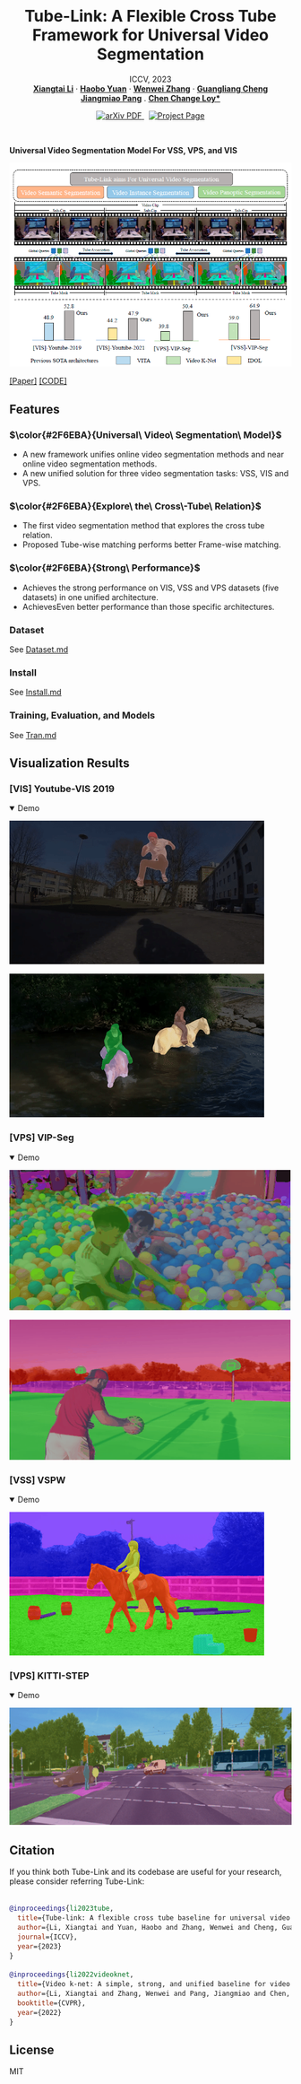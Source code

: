 <br />
<p align="center">
  <h1 align="center">Tube-Link: A Flexible Cross Tube Framework for Universal Video Segmentation</h1>
  <p align="center">
    ICCV, 2023
    <br />
    <a href="https://lxtgh.github.io/"><strong>Xiangtai Li</strong></a>
    ·
    <a href="https://yuanhaobo.me/"><strong>Haobo Yuan</strong></a>
    ·
    <a href="https://zhangwenwei.cn/"><strong>Wenwei Zhang</strong></a>
    ·
    <a href="https://sites.google.com/view/guangliangcheng"><strong>Guangliang Cheng</strong></a>
    <br />
    <a href="https://oceanpang.github.io/"><strong>Jiangmiao Pang</strong></a>
    .
    <a href="https://www.mmlab-ntu.com/person/ccloy/"><strong>Chen Change Loy*</strong></a>
  </p>

  <p align="center">
    <a href='https://arxiv.org/pdf/2303.12782'>
      <img src='https://img.shields.io/badge/Paper-PDF-green?style=flat&logo=arXiv&logoColor=green' alt='arXiv PDF'>
    </a>
    <a href='' style='padding-left: 0.5rem;'>
      <img src='https://img.shields.io/badge/Project-Page-blue?style=flat&logo=Google%20chrome&logoColor=blue' alt='Project Page'>
    </a>
  </p>
<br />

**Universal Video Segmentation Model For VSS, VPS, and VIS**

![avatar](./assets/figs/teaser.png)


[[Paper]](https://arxiv.org/abs/2303.12782) [[CODE]](https://github.com/lxtGH/Tube-Link)


## Features

### $\color{#2F6EBA}{Universal\ Video\ Segmentation\ Model}$ 

- A new framework unifies online video segmentation methods and near online video segmentation methods.
- A new unified solution for three video segmentation tasks: VSS, VIS and VPS.

### $\color{#2F6EBA}{Explore\ the\ Cross\-Tube\ Relation}$ 

- The first video segmentation method that explores the cross tube relation.
- Proposed Tube-wise matching performs better Frame-wise matching.

### $\color{#2F6EBA}{Strong\ Performance}$  

- Achieves the strong performance on VIS, VSS and VPS datasets (five datasets) in one unified architecture.
- AchievesEven better performance than those specific architectures.

### Dataset 

See [Dataset.md](docs/DATASET.md)


### Install

See [Install.md](docs/INSTALL.md)


### Training, Evaluation, and Models

See [Tran.md](docs/TRAIN_EVALUATION_MODELS.md)


## Visualization Results

### [VIS] Youtube-VIS 2019
<details open>
<summary>Demo</summary>

![vis_demo_1](assets/figs/vis/vis_001.gif) 

![vis_demo_2](assets/figs/vis/vis_002.gif)

</details>

### [VPS] VIP-Seg

<details open>
<summary>Demo</summary>

![vps_demo_1](assets/figs/vps/vps_01.gif) 

![vps_demo_2](assets/figs/vps/vps_02.gif)

</details>

### [VSS] VSPW
<details open>
<summary>Demo</summary>

![vss_demo](assets/figs/vss/vspw.gif)

</details>

### [VPS] KITTI-STEP
<details open>
<summary>Demo</summary>

![vps_demo_3](assets/figs/vps/vps_03.gif)

</details>


## Citation

If you think both Tube-Link and its codebase are useful for your research, please consider referring Tube-Link:

```bibtex

@inproceedings{li2023tube,
  title={Tube-link: A flexible cross tube baseline for universal video segmentation},
  author={Li, Xiangtai and Yuan, Haobo and Zhang, Wenwei and Cheng, Guangliang and Pang, Jiangmiao and Loy, Chen Change},
  journal={ICCV},
  year={2023}
}

@inproceedings{li2022videoknet,
  title={Video k-net: A simple, strong, and unified baseline for video segmentation},
  author={Li, Xiangtai and Zhang, Wenwei and Pang, Jiangmiao and Chen, Kai and Cheng, Guangliang and Tong, Yunhai and Loy, Chen Change},
  booktitle={CVPR},
  year={2022}
}

```

## License

MIT 
